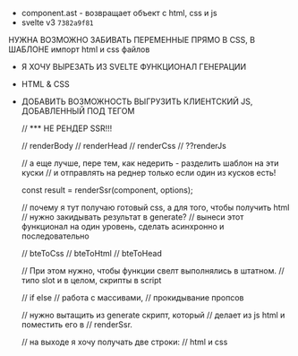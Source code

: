 - component.ast - возвращает объект с html, css и js
- svelte v3 `7382a9f81`

НУЖНА ВОЗМОЖНО ЗАБИВАТЬ ПЕРЕМЕННЫЕ ПРЯМО В CSS, В ШАБЛОНЕ
импорт html и css файлов

- Я ХОЧУ ВЫРЕЗАТЬ ИЗ SVELTE ФУНКЦИОНАЛ ГЕНЕРАЦИИ
- HTML & CSS
- ДОБАВИТЬ ВОЗМОЖНОСТЬ ВЫГРУЗИТЬ КЛИЕНТСКИЙ JS, ДОБАВЛЕННЫЙ ПОД ТЕГОМ <client>

  // \*\*\* НЕ РЕНДЕР SSR!!!

  // renderBody
  // renderHead
  // renderCss
  // ??renderJs

  // а еще лучше, пере тем, как недерить - разделить шаблон на эти куски
  // и отправлять на реднер только если один из кусков есть!

  const result = renderSsr(component, options);

  // почему я тут получаю готовый css, а для того, чтобы получить html
  // нужно закидывать результат в generate?
  // вынеси этот функционал на один уровень, сделать асинхронно и последовательно

  // bteToCss
  // bteToHtml
  // bteToHead

  // При этом нужно, чтобы функции свелт выполнялись в штатном.
  // типо slot и в целом, скрипты в script

  // if else
  // работа с массивами,
  // прокидывание пропсов

  // нужно вытащить из generate скрипт, который
  // делает из js html и поместить его в
  // renderSsr.

  // на выходе я хочу получать две строки:
  // html и css
